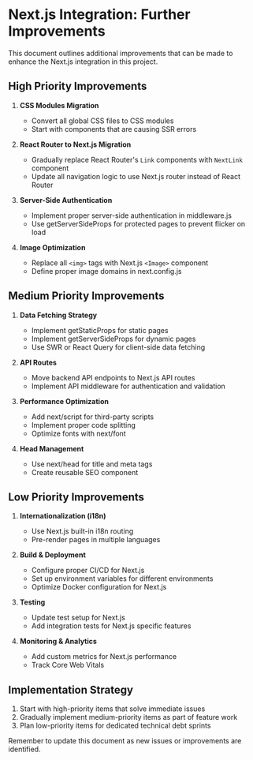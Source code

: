 # Next.js Integration: Further Improvements

This document outlines additional improvements that can be made to enhance the Next.js integration in this project.

## High Priority Improvements

1. **CSS Modules Migration**
   - Convert all global CSS files to CSS modules
   - Start with components that are causing SSR errors

2. **React Router to Next.js Migration**
   - Gradually replace React Router's `Link` components with `NextLink` component
   - Update all navigation logic to use Next.js router instead of React Router

3. **Server-Side Authentication**
   - Implement proper server-side authentication in middleware.js
   - Use getServerSideProps for protected pages to prevent flicker on load

4. **Image Optimization**
   - Replace all `<img>` tags with Next.js `<Image>` component
   - Define proper image domains in next.config.js

## Medium Priority Improvements

1. **Data Fetching Strategy**
   - Implement getStaticProps for static pages
   - Implement getServerSideProps for dynamic pages
   - Use SWR or React Query for client-side data fetching

2. **API Routes**
   - Move backend API endpoints to Next.js API routes
   - Implement API middleware for authentication and validation

3. **Performance Optimization**
   - Add next/script for third-party scripts
   - Implement proper code splitting
   - Optimize fonts with next/font

4. **Head Management**
   - Use next/head for title and meta tags
   - Create reusable SEO component

## Low Priority Improvements

1. **Internationalization (i18n)**
   - Use Next.js built-in i18n routing
   - Pre-render pages in multiple languages

2. **Build & Deployment**
   - Configure proper CI/CD for Next.js
   - Set up environment variables for different environments
   - Optimize Docker configuration for Next.js

3. **Testing**
   - Update test setup for Next.js
   - Add integration tests for Next.js specific features

4. **Monitoring & Analytics**
   - Add custom metrics for Next.js performance
   - Track Core Web Vitals

## Implementation Strategy

1. Start with high-priority items that solve immediate issues
2. Gradually implement medium-priority items as part of feature work
3. Plan low-priority items for dedicated technical debt sprints

Remember to update this document as new issues or improvements are identified. 